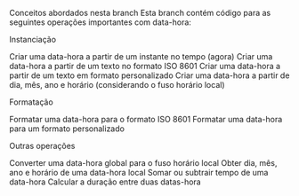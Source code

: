 Conceitos abordados nesta branch
Esta branch contém código para as seguintes operações importantes com data-hora:

Instanciação

Criar uma data-hora a partir de um instante no tempo (agora)
Criar uma data-hora a partir de um texto no formato ISO 8601
Criar uma data-hora a partir de um texto em formato personalizado
Criar uma data-hora a partir de dia, mês, ano e horário (considerando o fuso horário local)

Formatação

Formatar uma data-hora para o formato ISO 8601
Formatar uma data-hora para um formato personalizado

Outras operações

Converter uma data-hora global para o fuso horário local
Obter dia, mês, ano e horário de uma data-hora local
Somar ou subtrair tempo de uma data-hora
Calcular a duração entre duas datas-hora
